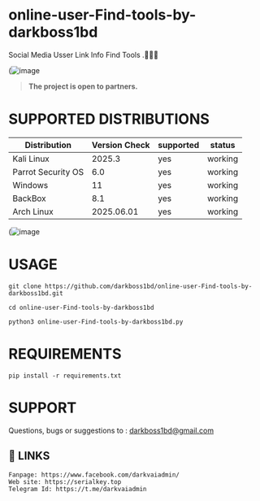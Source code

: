 # online-user-Find-tools-by-darkboss1bd
Social Media Usser Link Info Find Tools .🕵🏽‍♂️

(![image](https://i.ibb.co.com/W4sHZS3Q/os.png)

> **The project is open to partners.**

# SUPPORTED DISTRIBUTIONS
|Distribution | Version Check | supported | status |
----------|-------|------|-------|
|Kali Linux| 2025.3| yes| working   |
|Parrot Security OS| 6.0| yes | working   |
|Windows| 11 | yes | working   |
|BackBox| 8.1 | yes | working   |
|Arch Linux| 2025.06.01 | yes | working   |

(![image](https://i.ibb.co.com/pr6HDBVz/se.png)

# USAGE
```
git clone https://github.com/darkboss1bd/online-user-Find-tools-by-darkboss1bd.git
```
```
cd online-user-Find-tools-by-darkboss1bd
```
```
python3 online-user-Find-tools-by-darkboss1bd.py
```
# REQUIREMENTS
```
pip install -r requirements.txt
```
# SUPPORT
Questions, bugs or suggestions to : darkboss1bd@gmail.com

## 🔗 LINKS
```
Fanpage: https://www.facebook.com/darkvaiadmin/
Web site: https://serialkey.top
Telegram Id: https://t.me/darkvaiadmin
```
